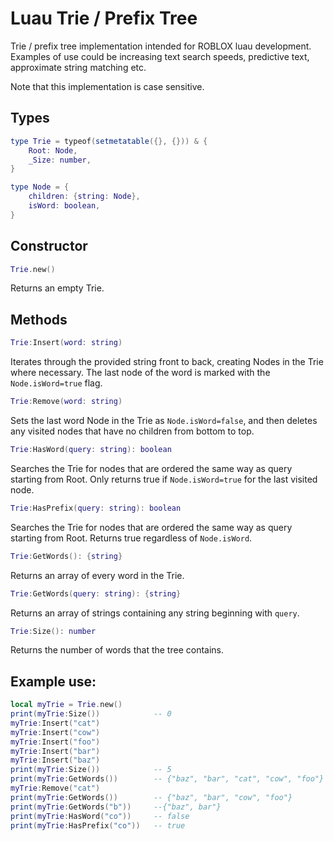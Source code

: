 

# Luau Trie / Prefix Tree
Trie / prefix tree implementation intended for ROBLOX luau development. Examples of use could be increasing text search speeds, predictive text, approximate string matching etc.

Note that this implementation is case sensitive.

## Types
```lua
type Trie = typeof(setmetatable({}, {})) & {
    Root: Node,
    _Size: number,
}
```
```lua
type Node = {
    children: {string: Node},
    isWord: boolean,
}
```

## Constructor
```lua
Trie.new()
```
Returns an empty Trie.
## Methods 
```lua
Trie:Insert(word: string)
```
Iterates through the provided string front to back, creating Nodes in the Trie where necessary. The last node of the word is marked with the ```Node.isWord=true``` flag.

```lua
Trie:Remove(word: string)
```
Sets the last word Node in the Trie as ```Node.isWord=false```, and then deletes any visited nodes that have no children from bottom to top.

```lua
Trie:HasWord(query: string): boolean
```
Searches the Trie for nodes that are ordered the same way as query starting from Root. Only returns true if ```Node.isWord=true``` for the last visited node.

```lua
Trie:HasPrefix(query: string): boolean
```
Searches the Trie for nodes that are ordered the same way as query starting from Root. Returns true regardless of ```Node.isWord```.

```lua
Trie:GetWords(): {string}
```
Returns an array of every word in the Trie.

```lua
Trie:GetWords(query: string): {string}
```

Returns an array of strings containing any string beginning with ```query```.

```lua
Trie:Size(): number
```
Returns the number of words that the tree contains.

## Example use:

```lua
local myTrie = Trie.new()
print(myTrie:Size())            -- 0
myTrie:Insert("cat")
myTrie:Insert("cow")
myTrie:Insert("foo")
myTrie:Insert("bar")
myTrie:Insert("baz")
print(myTrie:Size())            -- 5
print(myTrie:GetWords())        -- {"baz", "bar", "cat", "cow", "foo"}
myTrie:Remove("cat")
print(myTrie:GetWords())        -- {"baz", "bar", "cow", "foo"}
print(myTrie:GetWords("b"))     --{"baz", bar"}
print(myTrie:HasWord("co"))     -- false
print(myTrie:HasPrefix("co"))   -- true

```
